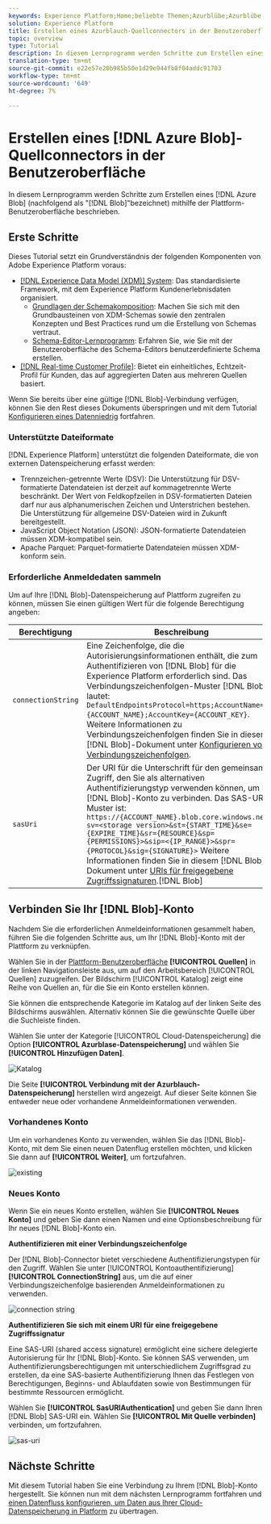 ```yaml
---
keywords: Experience Platform;Home;beliebte Themen;Azurblübe;Azurblübe;Azurblauch-Stecker
solution: Experience Platform
title: Erstellen eines Azurblauch-Quellconnectors in der Benutzeroberfläche
topic: overview
type: Tutorial
description: In diesem Lernprogramm werden Schritte zum Erstellen eines Blaus Blob (im Folgenden "Blob" genannt) mithilfe der Plattform-Benutzeroberfläche beschrieben.
translation-type: tm+mt
source-git-commit: e22e57e20b985b50e1d29e944fb8f04addc91703
workflow-type: tm+mt
source-wordcount: '649'
ht-degree: 7%

---
```



# Erstellen eines [!DNL Azure Blob]-Quellconnectors in der Benutzeroberfläche

In diesem Lernprogramm werden Schritte zum Erstellen eines [!DNL Azure Blob] (nachfolgend als &quot;[!DNL Blob]&quot;bezeichnet) mithilfe der Plattform-Benutzeroberfläche beschrieben.

## Erste Schritte

Dieses Tutorial setzt ein Grundverständnis der folgenden Komponenten von Adobe Experience Platform voraus:

- [[!DNL Experience Data Model (XDM)] System](../../../../../xdm/home.md): Das standardisierte Framework, mit dem Experience Platform Kundenerlebnisdaten organisiert.
   - [Grundlagen der Schemakomposition](../../../../../xdm/schema/composition.md): Machen Sie sich mit den Grundbausteinen von XDM-Schemas sowie den zentralen Konzepten und Best Practices rund um die Erstellung von Schemas vertraut.
   - [Schema-Editor-Lernprogramm](../../../../../xdm/tutorials/create-schema-ui.md): Erfahren Sie, wie Sie mit der Benutzeroberfläche des Schema-Editors benutzerdefinierte Schema erstellen.
- [[!DNL Real-time Customer Profile]](../../../../../profile/home.md): Bietet ein einheitliches, Echtzeit-Profil für Kunden, das auf aggregierten Daten aus mehreren Quellen basiert.

Wenn Sie bereits über eine gültige [!DNL Blob]-Verbindung verfügen, können Sie den Rest dieses Dokuments überspringen und mit dem Tutorial [Konfigurieren eines Datenniedrig](../../dataflow/batch/cloud-storage.md) fortfahren.

### Unterstützte Dateiformate

[!DNL Experience Platform] unterstützt die folgenden Dateiformate, die von externen Datenspeicherung erfasst werden:

- Trennzeichen-getrennte Werte (DSV): Die Unterstützung für DSV-formatierte Datendateien ist derzeit auf kommagetrennte Werte beschränkt. Der Wert von Feldkopfzeilen in DSV-formatierten Dateien darf nur aus alphanumerischen Zeichen und Unterstrichen bestehen. Die Unterstützung für allgemeine DSV-Dateien wird in Zukunft bereitgestellt.
- JavaScript Object Notation (JSON): JSON-formatierte Datendateien müssen XDM-kompatibel sein.
- Apache Parquet: Parquet-formatierte Datendateien müssen XDM-konform sein.

### Erforderliche Anmeldedaten sammeln

Um auf Ihre [!DNL Blob]-Datenspeicherung auf Plattform zugreifen zu können, müssen Sie einen gültigen Wert für die folgende Berechtigung angeben:

| Berechtigung | Beschreibung |
| ---------- | ----------- |
| `connectionString` | Eine Zeichenfolge, die die Autorisierungsinformationen enthält, die zum Authentifizieren von [!DNL Blob] für die Experience Platform erforderlich sind. Das Verbindungszeichenfolgen-Muster [!DNL Blob] lautet: `DefaultEndpointsProtocol=https;AccountName={ACCOUNT_NAME};AccountKey={ACCOUNT_KEY}`. Weitere Informationen zu Verbindungszeichenfolgen finden Sie in diesem [!DNL Blob]-Dokument unter [Konfigurieren von Verbindungszeichenfolgen](https://docs.microsoft.com/en-us/azure/storage/common/storage-configure-connection-string). |
| `sasUri` | Der URI für die Unterschrift für den gemeinsamen Zugriff, den Sie als alternativen Authentifizierungstyp verwenden können, um Ihr [!DNL Blob]-Konto zu verbinden. Das SAS-URI-Muster ist: `https://{ACCOUNT_NAME}.blob.core.windows.net/?sv=<storage version>&st={START_TIME}&se={EXPIRE_TIME}&sr={RESOURCE}&sp={PERMISSIONS}>&sip=<{IP_RANGE}>&spr={PROTOCOL}&sig={SIGNATURE}>` Weitere Informationen finden Sie in diesem [!DNL Blob] Dokument unter [URIs für freigegebene Zugriffssignaturen](https://docs.microsoft.com/en-us/azure/data-factory/connector-azure-blob-storage#shared-access-signature-authentication).[!DNL Blob] |

## Verbinden Sie Ihr [!DNL Blob]-Konto

Nachdem Sie die erforderlichen Anmeldeinformationen gesammelt haben, führen Sie die folgenden Schritte aus, um Ihr [!DNL Blob]-Konto mit der Plattform zu verknüpfen.

Wählen Sie in der [Plattform-Benutzeroberfläche](https://platform.adobe.com) **[!UICONTROL Quellen]** in der linken Navigationsleiste aus, um auf den Arbeitsbereich [!UICONTROL Quellen] zuzugreifen. Der Bildschirm [!UICONTROL Katalog] zeigt eine Reihe von Quellen an, für die Sie ein Konto erstellen können.

Sie können die entsprechende Kategorie im Katalog auf der linken Seite des Bildschirms auswählen. Alternativ können Sie die gewünschte Quelle über die Suchleiste finden.

Wählen Sie unter der Kategorie [!UICONTROL Cloud-Datenspeicherung] die Option **[!UICONTROL Azurblase-Datenspeicherung]** und wählen Sie **[!UICONTROL Hinzufügen Daten]**.

![Katalog](../../../../images/tutorials/create/blob/catalog.png)

Die Seite **[!UICONTROL Verbindung mit der Azurblauch-Datenspeicherung]** herstellen wird angezeigt. Auf dieser Seite können Sie entweder neue oder vorhandene Anmeldeinformationen verwenden.

### Vorhandenes Konto

Um ein vorhandenes Konto zu verwenden, wählen Sie das [!DNL Blob]-Konto, mit dem Sie einen neuen Datenflug erstellen möchten, und klicken Sie dann auf **[!UICONTROL Weiter]**, um fortzufahren.

![existing](../../../../images/tutorials/create/blob/existing.png)

### Neues Konto

Wenn Sie ein neues Konto erstellen, wählen Sie **[!UICONTROL Neues Konto]** und geben Sie dann einen Namen und eine Optionsbeschreibung für Ihr neues [!DNL Blob]-Konto ein.

**Authentifizieren mit einer Verbindungszeichenfolge**

Der [!DNL Blob]-Connector bietet verschiedene Authentifizierungstypen für den Zugriff. Wählen Sie unter [!UICONTROL Kontoauthentifizierung] **[!UICONTROL ConnectionString]** aus, um die auf einer Verbindungszeichenfolge basierenden Anmeldeinformationen zu verwenden.

![connection string](../../../../images/tutorials/create/blob/connectionstring.png)

**Authentifizieren Sie sich mit einem URI für eine freigegebene Zugriffssignatur**

Eine SAS-URI (shared access signature) ermöglicht eine sichere delegierte Autorisierung für Ihr [!DNL Blob]-Konto. Sie können SAS verwenden, um Authentifizierungsberechtigungen mit unterschiedlichem Zugriffsgrad zu erstellen, da eine SAS-basierte Authentifizierung Ihnen das Festlegen von Berechtigungen, Beginns- und Ablaufdaten sowie von Bestimmungen für bestimmte Ressourcen ermöglicht.

Wählen Sie **[!UICONTROL SasURIAuthentication]** und geben Sie dann Ihren [!DNL Blob] SAS-URI ein. Wählen Sie **[!UICONTROL Mit Quelle verbinden]** verbinden, um fortzufahren.

![sas-uri](../../../../images/tutorials/create/blob/sas-uri.png)

## Nächste Schritte

Mit diesem Tutorial haben Sie eine Verbindung zu Ihrem [!DNL Blob]-Konto hergestellt. Sie können nun mit dem nächsten Lernprogramm fortfahren und [einen Datenfluss konfigurieren, um Daten aus Ihrer Cloud-Datenspeicherung in Platform](../../dataflow/batch/cloud-storage.md) zu übertragen.
